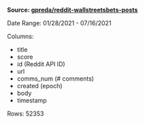 **Source: [gpreda/reddit-wallstreetsbets-posts](https://www.kaggle.com/gpreda/reddit-wallstreetsbets-posts)**

Date Range: 01/28/2021 - 07/16/2021

Columns:
 - title
 - score
 - id (Reddit API ID)
 - url
 - comms_num (# comments)
 - created (epoch)
 - body
 - timestamp

Rows: 52353